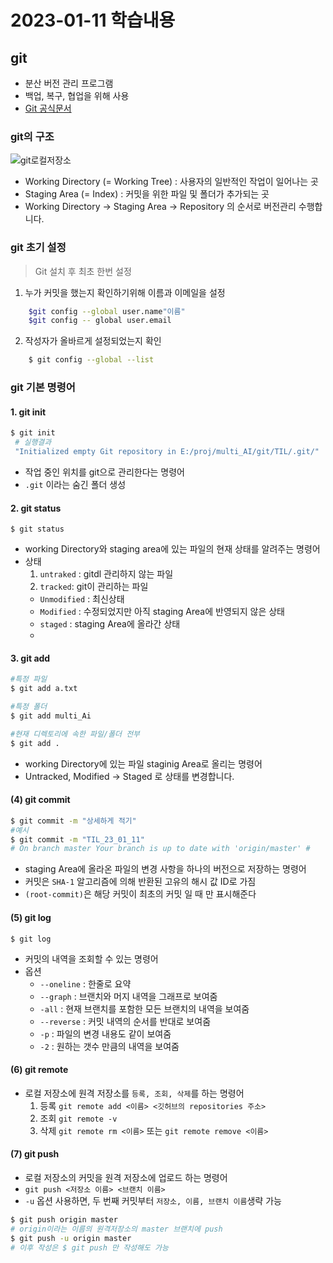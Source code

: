 # 2023-01-11 학습내용

## git

* 분산 버전 관리 프로그램
* 백업, 복구, 협업을 위해 사용
* [Git 공식문서](https://git-scm.com/book/ko/v2)
### git의 구조
![git로컬저장소](https://git-scm.com/figures/18333fig0106-tn.png)
* Working Directory (= Working Tree) : 사용자의 일반적인 작업이 일어나는 곳
* Staging Area (= Index) : 커밋을 위한 파일 및 폴더가 추가되는 곳
* Working Directory → Staging Area → Repository 의 순서로 버전관리 수행합니다.
### git 초기 설정
> Git 설치 후 최초 한번 설정
  1. 누가 커밋을 했는지 확인하기위해 이름과 이메일을 설정
```bash
    $git config --global user.name"이름"
    $git config -- global user.email
```
  2. 작성자가 올바르게 설정되었는지 확인
``` bash
    $ git config --global --list
```

### git 기본 명령어

#### 1. git init

```bash
$ git init
 # 실행결과
 "Initialized empty Git repository in E:/proj/multi_AI/git/TIL/.git/"
```
* 작업 중인 위치를 git으로 관리한다는 명령어
* ```.git``` 이라는 숨긴 폴더 생성

#### 2. git status

``` $ git status ```
* working Directory와 staging area에 있는 파일의 현재 상태를 알려주는 명령어
* 상태
  1. `untraked` : gitdl 관리하지 않는 파일 
  2. `tracked`: git이 관리하는 파일
   * `Unmodified` : 최신상태
   * `Modified` : 수정되었지만 아직 staging Area에 반영되지 않은 상태
   * `staged` : staging Area에 올라간 상태
   *  
#### 3. git add
```bash
#특정 파일
$ git add a.txt

#특정 폴더
$ git add multi_Ai

#현재 디렉토리에 속한 파일/폴더 전부
$ git add .
```
* working Directory에 있는 파일 staginig Area로 올리는 명령어
* Untracked, Modified → Staged 로 상태를 변경합니다.

#### (4) git commit
```bash
$ git commit -m "상세하게 적기"
#예시
$ git commit -m "TIL_23_01_11"
# On branch master Your branch is up to date with 'origin/master' #
```
* staging Area에 올라온 파일의 변경 사항을 하나의 버전으로 저장하는 명령어
* 커밋은 `SHA-1` 알고리즘에 의해 반환된 고유의 해시 값 ID로 가짐
* `(root-commit)`은 해당 커밋이 최초의 커밋 일 때 만 표시해준다

#### (5) git log
```
$ git log
```
 * 커밋의 내역을 조회할 수 있는 명령어
 * 옵션
   * `--oneline` : 한줄로 요약
   * `--graph` : 브랜치와 머지 내역을 그래프로 보여줌
   * `-all` : 현재 브랜치를 포함한 모든 브랜치의 내역을 보여줌
   *  `--reverse` : 커밋 내역의 순서를 반대로 보여줌
   *  `-p` : 파일의 변경 내용도 같이 보여줌
   *  `-2` : 원하는 갯수 만큼의 내역을 보여줌

#### (6) git remote
* 로컬 저장소에 원격 저장소를 `등록, 조회, 삭제`를 하는 명령어
    1. 등록
        `git remote add <이름> <깃허브의 repositories 주소>`
    2. 조회
        `git remote -v`
    3. 삭제
        `git remote rm <이름>` 또는 `git remote remove <이름>`
#### (7) git push
* 로컬 저장소의 커밋을 원격 저장소에 업로드 하는 명령어
* `git push <저장소 이름> <브랜치 이름>`
* `-u` 옵션 사용하면, 두 번째 커밋부터 `저장소, 이름, 브랜치 이름`생략 가능
``` bash
$ git push origin master
# origin이라는 이름의 원격저장소의 master 브랜치에 push
$ git push -u origin master
# 이후 작성은 $ git push 만 작성해도 가능
```